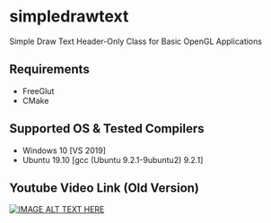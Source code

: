 # simpledrawtext
Simple Draw Text Header-Only Class for Basic OpenGL Applications

## Requirements
- FreeGlut
- CMake

## Supported OS & Tested Compilers
- Windows 10 [VS 2019]
- Ubuntu 19.10 [gcc (Ubuntu 9.2.1-9ubuntu2) 9.2.1]

## Youtube Video Link (Old Version)
[![IMAGE ALT TEXT HERE](https://img.youtube.com/vi/elE__Nouv54/0.jpg)](https://www.youtube.com/watch?v=elE__Nouv54)
